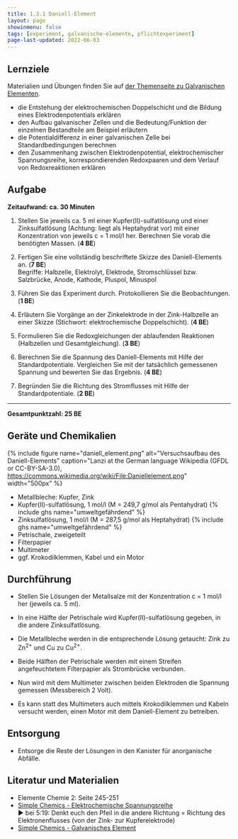 ```yaml
---
title: 1.3.1 Daniell-Element
layout: page
showinmenu: false
tags: [experiment, galvanische-elemente, pflichtexperiment]
page-last-updated: 2022-06-03
---
```


## Lernziele

Materialien und Übungen finden Sie auf [der Themenseite zu Galvanischen Elementen](/themen/galvanische-elemente).

- die Entstehung der elektrochemischen Doppelschicht und die Bildung eines Elektrodenpotentials erklären
- den Aufbau galvanischer Zellen und die Bedeutung/Funktion der einzelnen Bestandteile am Beispiel erläutern
- die Potentialdifferenz in einer galvanischen Zelle bei Standardbedingungen berechnen
- den Zusammenhang zwischen Elektrodenpotential, elektrochemischer Spannungsreihe, korrespondierenden Redoxpaaren und dem Verlauf von Redoxreaktionen erklären

## Aufgabe

**Zeitaufwand: ca. 30 Minuten**

1. Stellen Sie jeweils ca. 5 ml einer Kupfer(II)-sulfatlösung und einer Zinksulfatlösung (Achtung: liegt als Heptahydrat vor) mit einer Konzentration von jeweils c = 1 mol/l her. Berechnen Sie vorab die benötigten Massen. (**4 BE**)

2. Fertigen Sie eine vollständig beschriftete Skizze des Daniell-Elements an. (**7 BE**)  
   Begriffe: Halbzelle, Elektrolyt, Elektrode, Stromschlüssel bzw. Salzbrücke, Anode, Kathode, Pluspol, Minuspol

3. Führen Sie das Experiment durch. Protokollieren Sie die Beobachtungen. (**1 BE**)

4. Erläutern Sie Vorgänge an der Zinkelektrode in der Zink-Halbzelle an einer Skizze (Stichwort: elektrochemische Doppelschicht). (**4 BE**)

5. Formulieren Sie die Redoxgleichungen der ablaufenden Reaktionen (Halbzellen und Gesamtgleichung). (**3 BE**)

6. Berechnen Sie die Spannung des Daniell-Elements mit Hilfe der Standardpotentiale. Vergleichen Sie mit der tatsächlich gemessenen Spannung und bewerten Sie das Ergebnis. (**4 BE**)

7. Begründen Sie die Richtung des Stromflusses mit Hilfe der Standardpotentiale. (**2 BE**)

---

**Gesamtpunktzahl: 25 BE**

## Geräte und Chemikalien

{% include figure name="daniell_element.png" alt="Versuchsaufbau des Daniell-Elements" caption="Lanzi at the German language Wikipedia (GFDL or CC-BY-SA-3.0), https://commons.wikimedia.org/wiki/File:Daniellelement.png" width="500px" %}

- Metallbleche: Kupfer, Zink
- Kupfer(II)-sulfatlösung, 1 mol/l (M =  249,7 g/mol als Pentahydrat) {% include ghs name="umweltgefährdend" %}
- Zinksulfatlösung, 1 mol/l (M = 287,5 g/mol als Heptahydrat) {% include ghs name="umweltgefährdend" %}
- Petrischale, zweigeteilt
- Filterpapier
- Multimeter
- ggf. Krokodilklemmen, Kabel und ein Motor

## Durchführung


- Stellen Sie Lösungen der Metallsalze mit der Konzentration c = 1 mol/l her (jeweils ca. 5 ml).
- In eine Hälfte der Petrischale wird Kupfer(II)-sulfatlösung gegeben, in die andere Zinksulfatlösung. 
- Die Metallbleche werden in die entsprechende Lösung getaucht: Zink zu Zn<sup>2+</sup> und Cu zu Cu<sup>2+</sup>.
- Beide Hälften der Petrischale werden mit einem Streifen angefeuchtetem Filterpapier als Strombrücke verbunden.
- Nun wird mit dem Multimeter zwischen beiden Elektroden die Spannung gemessen (Messbereich 2 Volt).

- Es kann statt des Multimeters auch mittels Krokodilklemmen und Kabeln versucht werden, einen Motor mit dem Daniell-Element zu betreiben.

## Entsorgung

- Entsorge die Reste der Lösungen in den Kanister für anorganische Abfälle.

## Literatur und Materialien

- Elemente Chemie 2: Seite 245-251
- [Simple Chemics - Elektrochemische Spannungsreihe](https://www.youtube.com/watch?v=TTG_LOP3w0A)  
 :arrow_forward: bei 5:19: Denkt euch den Pfeil in die andere Richtung = Richtung des Elektronenflusses (von der Zink- zur Kupferelektrode)
- [Simple Chemics - Galvanisches Element](https://www.youtube.com/watch?v=IkJFCAPnecQ)
